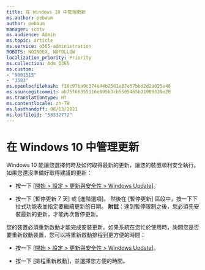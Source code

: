 ```yaml
---
title: 在 Windows 10 中管理更新
ms.author: pebaum
author: pebaum
manager: scotv
ms.audience: Admin
ms.topic: article
ms.service: o365-administration
ROBOTS: NOINDEX, NOFOLLOW
localization_priority: Priority
ms.collection: Adm_O365
ms.custom:
- "9001515"
- "3583"
ms.openlocfilehash: f18c97ba9c374e44b2561e87e57bbd2d2a025e48
ms.sourcegitcommit: ab75f66355116e995b3cb5505465b31989339e28
ms.translationtype: HT
ms.contentlocale: zh-TW
ms.lasthandoff: 08/13/2021
ms.locfileid: "58332772"
---
```

# <a name="manage-updates-in-windows-10"></a>在 Windows 10 中管理更新

Windows 10 能讓您選擇何時及如何取得最新的更新，讓您的裝置順利安全執行。如果您還沒準備好取得建議的更新：

- 按一下 [[開始 > 設定 > 更新與安全性 > Windows Update](ms-settings:windowsupdate)]。

- 按一下 [暫停更新 7 天] 或 [進階選項]。 然後在 [暫停更新] 區段中，按一下下拉式功能表並指定要繼續更新的日期。 
    **附註**：達到暫停限制之後，您必須先安裝最新的更新，才能再次暫停更新。

您的裝置必須重新啟動才能完成安裝更新。如果系統在您忙於使用時，詢問您是否要重新啟動裝置，您可以將重新啟動排程到更方便的時間：

- 按一下 [[開始 > 設定 > 更新與安全性 > Windows Update](ms-settings:windowsupdate)]。

- 按一下 [排程重新啟動]，並選擇您方便的時間。
